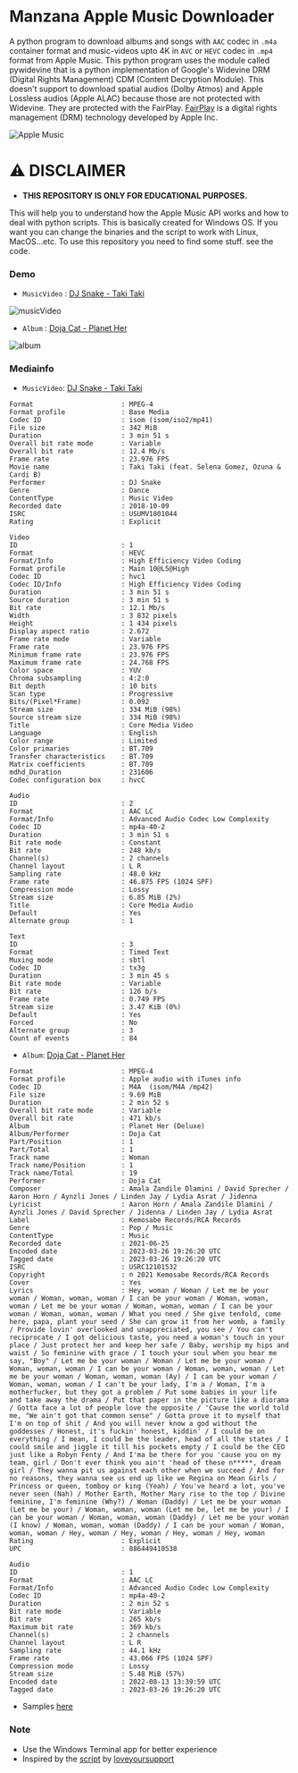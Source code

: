 # Manzana Apple Music Downloader

A python program to download albums and songs with `AAC` codec in `.m4a` container format and music-videos upto 4K in `AVC` or `HEVC` codec in `.mp4` format from Apple Music. This python program uses the module called pywidevine that is a python implementation of Google's Widevine DRM (Digital Rights Management) CDM (Content Decryption Module). This doesn't support to download spatial audios (Dolby Atmos) and Apple Lossless audios (Apple ALAC) because those are not protected with Widevine. They are protected with the FairPlay. [FairPlay](https://en.wikipedia.org/wiki/FairPlay) is a digital rights management (DRM) technology developed by Apple Inc.

<picture>
  <source media="(prefers-color-scheme: dark)" srcset="https://raw.githubusercontent.com/dropcreations/Manzana-Apple-Music-Downloader/main/assets/darkmode.png">
  <source media="(prefers-color-scheme: light)" srcset="https://raw.githubusercontent.com/dropcreations/Manzana-Apple-Music-Downloader/main/assets/lightmode.png">
  <img alt="Apple Music" src="https://raw.githubusercontent.com/dropcreations/Manzana-Apple-Music-Downloader/main/assets/lightmode.png">
</picture>

# ⚠ DISCLAIMER

- __THIS REPOSITORY IS ONLY FOR EDUCATIONAL PURPOSES.__

This will help you to understand how the Apple Music API works and how to deal with python scripts. This is basically created for Windows OS. If you want you can change the binaries and the script to work with Linux, MacOS...etc. To use this repository you need to find some stuff. see the code.

### Demo

- `MusicVideo` : [DJ Snake - Taki Taki](https://music.apple.com/lk/music-video/taki-taki-feat-selena-gomez-ozuna-cardi-b/1438473545)

![musicVideo](https://raw.githubusercontent.com/dropcreations/Manzana-Apple-Music-Downloader/main/assets/demo_musicVideo.gif)

- `Album` : [Doja Cat - Planet Her](https://music.apple.com/lk/album/planet-her-deluxe/1574004234)

![album](https://raw.githubusercontent.com/dropcreations/Manzana-Apple-Music-Downloader/main/assets/demo_album.gif)

### Mediainfo

- `MusicVideo`: [DJ Snake - Taki Taki](https://music.apple.com/lk/music-video/taki-taki-feat-selena-gomez-ozuna-cardi-b/1438473545)

```
Format                      : MPEG-4
Format profile              : Base Media
Codec ID                    : isom (isom/iso2/mp41)
File size                   : 342 MiB
Duration                    : 3 min 51 s
Overall bit rate mode       : Variable
Overall bit rate            : 12.4 Mb/s
Frame rate                  : 23.976 FPS
Movie name                  : Taki Taki (feat. Selena Gomez, Ozuna & Cardi B)
Performer                   : DJ Snake
Genre                       : Dance
ContentType                 : Music Video
Recorded date               : 2018-10-09
ISRC                        : USUMV1801044
Rating                      : Explicit

Video
ID                          : 1
Format                      : HEVC
Format/Info                 : High Efficiency Video Coding
Format profile              : Main 10@L5@High
Codec ID                    : hvc1
Codec ID/Info               : High Efficiency Video Coding
Duration                    : 3 min 51 s
Source duration             : 3 min 51 s
Bit rate                    : 12.1 Mb/s
Width                       : 3 832 pixels
Height                      : 1 434 pixels
Display aspect ratio        : 2.672
Frame rate mode             : Variable
Frame rate                  : 23.976 FPS
Minimum frame rate          : 23.976 FPS
Maximum frame rate          : 24.768 FPS
Color space                 : YUV
Chroma subsampling          : 4:2:0
Bit depth                   : 10 bits
Scan type                   : Progressive
Bits/(Pixel*Frame)          : 0.092
Stream size                 : 334 MiB (98%)
Source stream size          : 334 MiB (98%)
Title                       : Core Media Video
Language                    : English
Color range                 : Limited
Color primaries             : BT.709
Transfer characteristics    : BT.709
Matrix coefficients         : BT.709
mdhd_Duration               : 231606
Codec configuration box     : hvcC

Audio
ID                          : 2
Format                      : AAC LC
Format/Info                 : Advanced Audio Codec Low Complexity
Codec ID                    : mp4a-40-2
Duration                    : 3 min 51 s
Bit rate mode               : Constant
Bit rate                    : 248 kb/s
Channel(s)                  : 2 channels
Channel layout              : L R
Sampling rate               : 48.0 kHz
Frame rate                  : 46.875 FPS (1024 SPF)
Compression mode            : Lossy
Stream size                 : 6.85 MiB (2%)
Title                       : Core Media Audio
Default                     : Yes
Alternate group             : 1

Text
ID                          : 3
Format                      : Timed Text
Muxing mode                 : sbtl
Codec ID                    : tx3g
Duration                    : 3 min 45 s
Bit rate mode               : Variable
Bit rate                    : 126 b/s
Frame rate                  : 0.749 FPS
Stream size                 : 3.47 KiB (0%)
Default                     : Yes
Forced                      : No
Alternate group             : 3
Count of events             : 84
```

- `Album`: [Doja Cat - Planet Her](https://music.apple.com/lk/album/planet-her-deluxe/1574004234)

```
Format                      : MPEG-4
Format profile              : Apple audio with iTunes info
Codec ID                    : M4A  (isom/M4A /mp42)
File size                   : 9.69 MiB
Duration                    : 2 min 52 s
Overall bit rate mode       : Variable
Overall bit rate            : 471 kb/s
Album                       : Planet Her (Deluxe)
Album/Performer             : Doja Cat
Part/Position               : 1
Part/Total                  : 1
Track name                  : Woman
Track name/Position         : 1
Track name/Total            : 19
Performer                   : Doja Cat
Composer                    : Amala Zandile Dlamini / David Sprecher / Aaron Horn / Aynzli Jones / Linden Jay / Lydia Asrat / Jidenna
Lyricist                    : Aaron Horn / Amala Zandile Dlamini / Aynzli Jones / David Sprecher / Jidenna / Linden Jay / Lydia Asrat
Label                       : Kemosabe Records/RCA Records
Genre                       : Pop / Music
ContentType                 : Music
Recorded date               : 2021-06-25
Encoded date                : 2023-03-26 19:26:20 UTC
Tagged date                 : 2023-03-26 19:26:20 UTC
ISRC                        : USRC12101532
Copyright                   : ℗ 2021 Kemosabe Records/RCA Records
Cover                       : Yes
Lyrics                      : Hey, woman / Woman / Let me be your woman / Woman, woman, woman / I can be your woman / Woman, woman, woman / Let me be your woman / Woman, woman, woman / I can be your woman / Woman, woman, woman / What you need / She give tenfold, come here, papa, plant your seed / She can grow it from her womb, a family / Provide lovin' overlooked and unappreciated, you see / You can't reciprocate / I got delicious taste, you need a woman's touch in your place / Just protect her and keep her safe / Baby, worship my hips and waist / So feminine with grace / I touch your soul when you hear me say, "Boy" / Let me be your woman / Woman / Let me be your woman / Woman, woman, woman / I can be your woman / Woman, woman, woman / Let me be your woman / Woman, woman, woman (Ay) / I can be your woman / Woman, woman, woman / I can't be your lady, I'm a / Woman, I'm a motherfucker, but they got a problem / Put some babies in your life and take away the drama / Put that paper in the picture like a diorama / Gotta face a lot of people love the opposite / 'Cause the world told me, "We ain't got that common sense" / Gotta prove it to myself that I'm on top of shit / And you will never know a god without the goddesses / Honest, it's fuckin' honest, kiddin' / I could be on everything / I mean, I could be the leader, head of all the states / I could smile and jiggle it till his pockets empty / I could be the CEO just like a Robyn Fenty / And I'ma be there for you 'cause you on my team, girl / Don't ever think you ain't 'head of these n*****, dream girl / They wanna pit us against each other when we succeed / And for no reasons, they wanna see us end up like we Regina on Mean Girls / Princess or queen, tomboy or king (Yeah) / You've heard a lot, you've never seen (Nah) / Mother Earth, Mother Mary rise to the top / Divine feminine, I'm feminine (Why?) / Woman (Daddy) / Let me be your woman (Let me be your) / Woman, woman, woman (Let me be, let me be your) / I can be your woman / Woman, woman, woman (Daddy) / Let me be your woman (I know) / Woman, woman, woman (Daddy) / I can be your woman / Woman, woman, woman / Hey, woman / Hey, woman / Hey, woman / Hey, woman
Rating                      : Explicit
UPC                         : 886449410538

Audio
ID                          : 1
Format                      : AAC LC
Format/Info                 : Advanced Audio Codec Low Complexity
Codec ID                    : mp4a-40-2
Duration                    : 2 min 52 s
Bit rate mode               : Variable
Bit rate                    : 265 kb/s
Maximum bit rate            : 369 kb/s
Channel(s)                  : 2 channels
Channel layout              : L R
Sampling rate               : 44.1 kHz
Frame rate                  : 43.066 FPS (1024 SPF)
Compression mode            : Lossy
Stream size                 : 5.48 MiB (57%)
Encoded date                : 2022-08-13 13:39:59 UTC
Tagged date                 : 2023-03-26 19:26:20 UTC
```

- Samples [here](https://drive.google.com/drive/folders/191ZdiG6Rfv23ivfIwSGBAuyrVgcBUsYv)

### Note

- Use the Windows Terminal app for better experience
- Inspired by the [script](https://github.com/loveyoursupport/AppleMusic-Downloader) by [loveyoursupport](https://github.com/loveyoursupport)
